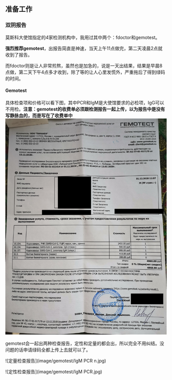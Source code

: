 ## 准备工作
### 双阴报告
莫斯科大使馆指定的4家检测机构中，我用过其中两个：fdoctor和gemotest。

**强烈推荐gemotest**，出报告简直是神速，当天上午11点做完，第二天凌晨2点就收到了报告。

而fdoctor则是让人非常煎熬，虽然也是加急的，说是一天出结果，结果是早晨8点做，第二天下午4点多才收到，除了等的让人心里发慌外，严重拖后了得到绿码的时间。
#### Gemotest
具体检查项和价格可以看下图，其中PCR和IgM是大使馆要求的必检项，IgG可以不用检。**注意：gemotest的收费单必须跟检测报告一起上传，以为报告中是没有写静脉血的，而是写在了收费单中**
![检查项](image/gemotest/invoice.jpg)

gemotest会一起出两种检查报告，定性和定量的都会出，所以完全不用纠结。没问题的话申请绿码全都上传上去就可以了。

![定量检查报告](image/gemotest/IgM PCR n.jpg)

![定性检查报告](image/gemotest/IgM PCR.jpg)

